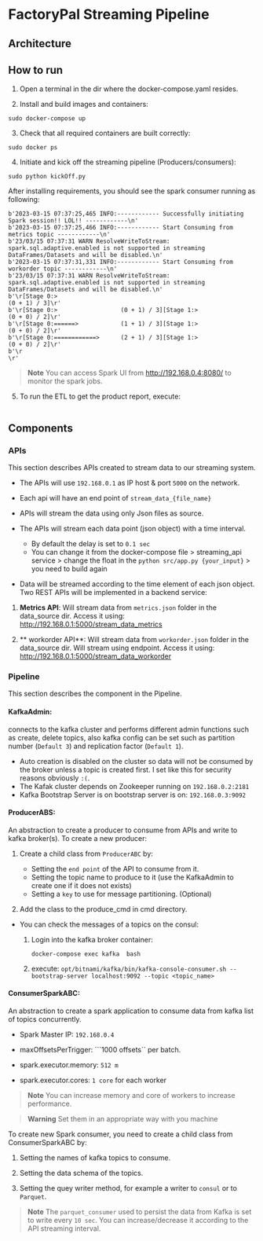 # FactoryPal Streaming Pipeline

## Architecture

## How to run

1. Open a terminal in the dir where the docker-compose.yaml resides.

2. Install and build images and containers:
```
sudo docker-compose up 
```
3. Check that all required containers are built correctly:
```
sudo docker ps
```

4. Initiate and kick off the streaming pipeline (Producers/consumers):
```
sudo python kickOff.py
```

After installing requirements, you should see the spark consumer running as following:
```
b'2023-03-15 07:37:25,465 INFO:------------ Successfully initiating Spark session!! LOL!! ------------\n'
b'2023-03-15 07:37:25,466 INFO:------------ Start Consuming from metrics topic ------------\n'
b'23/03/15 07:37:31 WARN ResolveWriteToStream: spark.sql.adaptive.enabled is not supported in streaming DataFrames/Datasets and will be disabled.\n'
b'2023-03-15 07:37:31,331 INFO:------------ Start Consuming from workorder topic ------------\n'
b'23/03/15 07:37:31 WARN ResolveWriteToStream: spark.sql.adaptive.enabled is not supported in streaming DataFrames/Datasets and will be disabled.\n'
b'\r[Stage 0:>                                                          (0 + 1) / 3]\r'
b'\r[Stage 0:>                  (0 + 1) / 3][Stage 1:>                  (0 + 0) / 2]\r'
b'\r[Stage 0:======>            (1 + 1) / 3][Stage 1:>                  (0 + 0) / 2]\r'
b'\r[Stage 0:============>      (2 + 1) / 3][Stage 1:>                  (0 + 0) / 2]\r'
b'\r                                                                                \r'
```

> **Note** 
> You can access Spark UI from http://192.168.0.4:8080/ to monitor the spark jobs.

5. To run the ETL to get the product report, execute:
```

```




## Components
### APIs
This section describes APIs created to stream data to our streaming system. 

* The APIs will use `192.168.0.1` as IP host & port `5000` on the network.
* Each api will have an end point of `stream_data_{file_name}`
* APIs will stream the data using only Json files as source.
* The APIs will stream each data point (json object) with a time interval.
    
    * By default the delay is set to ``0.1 sec``
    * You can change it from the docker-compose file > streaming_api service > change the float in the `python src/app.py {your_input}` > you need to build again
* Data will be streamed according to the time element of each json object.
Two REST APIs will be implemented in a backend service:

1. **Metrics API**: Will stream data from `metrics.json` folder in the data_source dir. Access it using: http://192.168.0.1:5000/stream_data_metrics

2. ** workorder API**: Will stream data from `workorder.json` folder in the data_source dir. Will stream using endpoint. Access it using: http://192.168.0.1:5000/stream_data_workorder

### Pipeline
This section describes the component in the Pipeline.

#### KafkaAdmin:
connects to the kafka cluster and performs different admin functions such as create, delete topics, also kafka config can be set such as partition number (`Default 3`) and replication factor (`Default 1`).
* Auto creation is disabled on the cluster so data will not be consumed by the broker unless a topic is created first. I set like this for security reasons obviously `:(`.
* The Kafak cluster depends on Zookeeper running on `192.168.0.2:2181`
* Kafka Bootstrap Server is on bootstrap server is on: `192.168.0.3:9092`

#### ProducerABS:
An abstraction to create a producer to consume from APIs and write to kafka broker(s). To create a new producer:
1. Create a child class from `ProducerABC` by:
    
    * Setting the `end point` of the API to consume from it.
    * Setting the topic name to produce to it (use the KafkaAdmin to create one if it does not exists)
    * Setting a `key` to use for message partitioning. (Optional)
2. Add the class to the produce_cmd in cmd directory.

* You can check the messages of a topics on the consul:

    1. Login into the kafka broker container:
        ```
        docker-compose exec kafka  bash
        ```
    2. execute:
    ``` opt/bitnami/kafka/bin/kafka-console-consumer.sh --bootstrap-server localhost:9092 --topic <topic_name> ```


#### ConsumerSparkABC:
An abstraction to create a spark application to consume data from kafka list of topics concurrently.

* Spark Master IP: ``192.168.0.4``

* maxOffsetsPerTrigger: ```1000 offsets`` per batch.

* spark.executor.memory: ```512 m```

* spark.executor.cores: ``1 core`` for each worker

> **Note** 
> You can increase memory and core of workers to increase performance.

> **Warning** 
> Set them in an appropriate way with you machine

To create new Spark consumer, you need to create a child class from ConsumerSparkABC by:

1. Setting the names of kafka topics to consume.

2. Setting the data schema of the topics.

3. Setting the quey writer method, for example a writer to ``consul`` or to ``Parquet``.

> **Note** 
> The ``parquet_consumer`` used to persist the data from Kafka is set to write every ``10 sec``. You can increase/decrease it according to the API streaming interval. 
